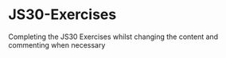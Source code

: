 # JS30-Exercises
Completing the JS30 Exercises whilst changing the content and commenting when necessary
